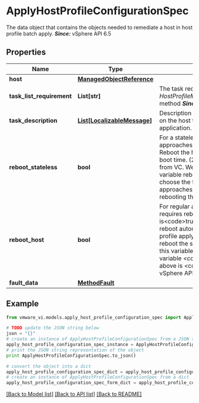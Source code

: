 # ApplyHostProfileConfigurationSpec

The data object that contains the objects needed to remediate a host in host profile batch apply.  ***Since:*** vSphere API 6.5 

## Properties
Name | Type | Description | Notes
------------ | ------------- | ------------- | -------------
**host** | [**ManagedObjectReference**](ManagedObjectReference.md) |  | 
**task_list_requirement** | **List[str]** | The task requirements from the results of *HostProfileManager.GenerateConfigTaskList* method  ***Since:*** vSphere API 6.5  | [optional] 
**task_description** | [**List[LocalizableMessage]**](LocalizableMessage.md) | Description of tasks that will be performed on the host to carry out HostProfile application.  ***Since:*** vSphere API 6.5  | [optional] 
**reboot_stateless** | **bool** | For a stateless host, there are two approaches to apply a host profile: (1) Reboot the host and apply the host profile at boot time.  (2) Apply the host profile directly from VC. We call this as regular apply. The variable rebootStateless allows users to choose the first approach from the two approaches above: apply host profile by rebooting this host.  ***Since:*** vSphere API 6.5  | [optional] 
**reboot_host** | **bool** | For regular apply, when some of the tasks requires reboot, that this variable is&lt;code&gt;true&lt;/code&gt; indicates that the reboot automatically happens in the batch profile apply than that the user will manually reboot the system later.  For stateless host, this variable takes effect only when the variable &lt;code&gt;rebootStateless&lt;/code&gt; above is &lt;code&gt;false&lt;/code&gt;.  ***Since:*** vSphere API 6.5  | [optional] 
**fault_data** | [**MethodFault**](MethodFault.md) |  | [optional] 

## Example

```python
from vmware_vi.models.apply_host_profile_configuration_spec import ApplyHostProfileConfigurationSpec

# TODO update the JSON string below
json = "{}"
# create an instance of ApplyHostProfileConfigurationSpec from a JSON string
apply_host_profile_configuration_spec_instance = ApplyHostProfileConfigurationSpec.from_json(json)
# print the JSON string representation of the object
print ApplyHostProfileConfigurationSpec.to_json()

# convert the object into a dict
apply_host_profile_configuration_spec_dict = apply_host_profile_configuration_spec_instance.to_dict()
# create an instance of ApplyHostProfileConfigurationSpec from a dict
apply_host_profile_configuration_spec_form_dict = apply_host_profile_configuration_spec.from_dict(apply_host_profile_configuration_spec_dict)
```
[[Back to Model list]](../README.md#documentation-for-models) [[Back to API list]](../README.md#documentation-for-api-endpoints) [[Back to README]](../README.md)


